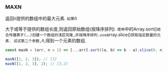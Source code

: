 ### MAXN

返回`ñ`提供的数组中的最大元素. `如果`ñ

大于或等于提供的数组长度,则返回原始数组(按降序排列). `使用`中的Array.sort()`结合传播算子(`...`)创建一个数组的浅层克隆,并按降序排列.use`array.slice()`获取指定数量的元素. 试试第二个参数,`ñ,得到一个元素的数组. 

```js
const maxN = (arr, n = 1) => [...arr].sort((a, b) => b - a).slice(0, n);
```

```js
maxN([1, 2, 3]); // [3]
maxN([1, 2, 3], 2); // [3,2]
```